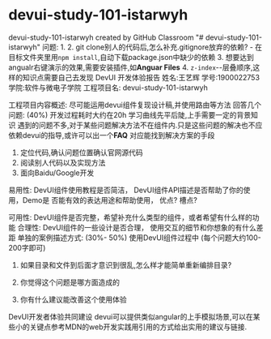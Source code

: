 # devui-study-101-istarwyh
devui-study-101-istarwyh created by GitHub Classroom
"# devui-study-101-istarwyh" 
问题:
1. 
2. git clone别人的代码后,怎么补充.gitignore放弃的依赖?
    - 在目标文件夹里用`npm install`,自动下载package.json中缺少的依赖
3. 想要达到angualr右键演示的效果,需要安装插件,如**Anguar Files**
4. `z-index`--层叠顺序,这样的知识点需要自己去发现
DevUI 开发体验报告
姓名:王艺辉           学号:1900022753            学院:软件与微电子学院
工程项目名: devui-study-101-istarwyh

工程项目内容概述: 尽可能运用devui组件复现设计稿,并使用路由等方法
回答几个问题: (40%)
开发过程耗时大约在20h
学习曲线先平后陡,上手需要一定的背景知识
遇到的问题不多,对于某些问题解决方法不在组件内.只是这些问题的解决也不应依赖devui的指导,或许可以出一个**FAQ**
对应能找到解决方案的手段 
1. 定位代码,确认问题位置确认官网源代码
1. 阅读别人代码以及实现方法
2. 面向Baidu/Google开发

易用性: 
DevUI组件使用教程是否简洁， DevUI组件API描述是否帮助了你的使用，Demo是 否能有效的表达用途和帮助使用， 优点? 槽点?

可用性: 
DevUI组件是否完整，希望补充什么类型的组件，或者希望有什么样的功能 
合理性: 
DevUI组件的一些设计是否合理， 使用交互的细节和你想象的有什么差距 
单独的案例描述方式: (30%- 50%) 
使用DevUI组件过程中 (每个问题大约100-200字即可) 
1. 如果目录和文件到后面才意识到很乱,怎么样才能简单重新编排目录?
2. 你觉得这个问题是哪方面造成的 

3. 你有什么建议能改善这个使用体验

DevUI开发者体验共同建设 
devui可以提供类似angular的上手模拟场景,可以在某些小的关键点参考MDN的web开发实践用引用的方式给出实用的建议与链接.
